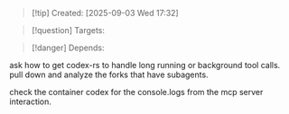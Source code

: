 
>[!tip] Created: [2025-09-03 Wed 17:32]

>[!question] Targets: 

>[!danger] Depends: 

ask how to get codex-rs to handle long running or background tool calls.
pull down and analyze the forks that have subagents.

check the container codex for the console.logs from the mcp server interaction.